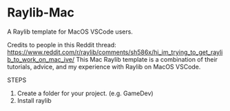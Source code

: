 # Raylib-Mac
A Raylib template for MacOS VSCode users.

Credits to people in this Reddit thread:
  https://www.reddit.com/r/raylib/comments/sh586x/hi_im_trying_to_get_raylib_to_work_on_mac_ive/
This Mac Raylib template is a combination of their tutorials, advice, and my experience with Raylib on MacOS VSCode.

STEPS
1. Create a folder for your project. (e.g. GameDev)
2. Install raylib
